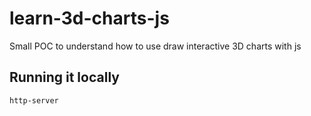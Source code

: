 # learn-3d-charts-js  

Small POC to understand how to use draw interactive 3D charts with js  

## Running it locally  

```bash
http-server
```